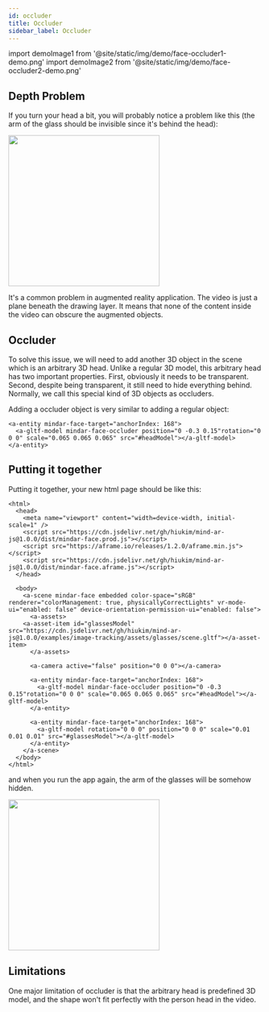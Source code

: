 ```yaml
---
id: occluder 
title: Occluder 
sidebar_label: Occluder 
---
```


import demoImage1 from '@site/static/img/demo/face-occluder1-demo.png'
import demoImage2 from '@site/static/img/demo/face-occluder2-demo.png'

## Depth Problem

If you turn your head a bit, you will probably notice a problem like this (the arm of the glass should be invisible since it's behind the head):

<img src={demoImage1} width="300" />

It's a common problem in augmented reality application. The video is just a plane beneath the drawing layer. It means that none of the content inside the video can obscure the augmented objects. 

## Occluder

To solve this issue, we will need to add another 3D object in the scene which is an arbitrary 3D head. Unlike a regular 3D model, this arbitrary head has two important properties. First, obviously it needs to be transparent. Second, despite being transparent, it still need to hide everything behind. Normally, we call this special kind of 3D objects as occluders. 

Adding a occluder object is very similar to adding a regular object:

```
<a-entity mindar-face-target="anchorIndex: 168">
  <a-gltf-model mindar-face-occluder position="0 -0.3 0.15"rotation="0 0 0" scale="0.065 0.065 0.065" src="#headModel"></a-gltf-model>
</a-entity>
```

## Putting it together

Putting it together, your new html page should be like this:

```
<html>
  <head>
    <meta name="viewport" content="width=device-width, initial-scale=1" />
    <script src="https://cdn.jsdelivr.net/gh/hiukim/mind-ar-js@1.0.0/dist/mindar-face.prod.js"></script>
    <script src="https://aframe.io/releases/1.2.0/aframe.min.js"></script>
    <script src="https://cdn.jsdelivr.net/gh/hiukim/mind-ar-js@1.0.0/dist/mindar-face.aframe.js"></script>
  </head>

  <body>
    <a-scene mindar-face embedded color-space="sRGB" renderer="colorManagement: true, physicallyCorrectLights" vr-mode-ui="enabled: false" device-orientation-permission-ui="enabled: false">
      <a-assets>
	<a-asset-item id="glassesModel" src="https://cdn.jsdelivr.net/gh/hiukim/mind-ar-js@1.0.0/examples/image-tracking/assets/glasses/scene.gltf"></a-asset-item>
      </a-assets>

      <a-camera active="false" position="0 0 0"></a-camera>

      <a-entity mindar-face-target="anchorIndex: 168">
        <a-gltf-model mindar-face-occluder position="0 -0.3 0.15"rotation="0 0 0" scale="0.065 0.065 0.065" src="#headModel"></a-gltf-model>
      </a-entity>

      <a-entity mindar-face-target="anchorIndex: 168">
        <a-gltf-model rotation="0 0 0" position="0 0 0" scale="0.01 0.01 0.01" src="#glassesModel"></a-gltf-model>
      </a-entity>
    </a-scene>
  </body>
</html>
```

and when you run the app again, the arm of the glasses will be somehow hidden. 

<img src={demoImage2} width="300" />

## Limitations

One major limitation of occluder is that the arbitrary head is predefined 3D model, and the shape won't fit perfectly with the person head in the video.
